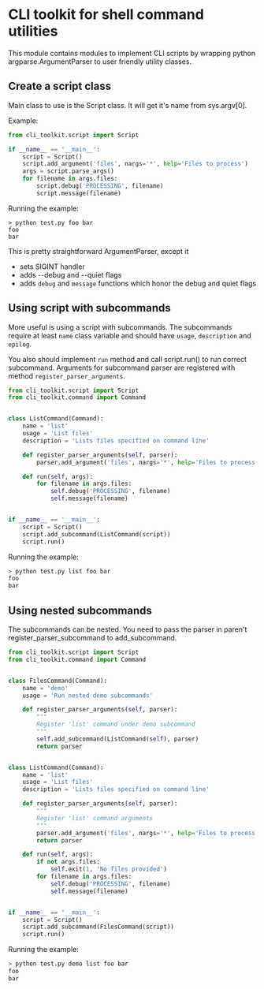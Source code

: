 # CLI toolkit for shell command utilities

This module contains modules to implement CLI scripts by wrapping
python argparse.ArgumentParser to user friendly utility classes.

## Create a script class

Main class to use is the Script class. It will get it's name from
sys.argv[0].

Example:

```python
from cli_toolkit.script import Script

if __name__ == '__main__':
    script = Script()
    script.add_argument('files', nargs='*', help='Files to process')
    args = script.parse_args()
    for filename in args.files:
        script.debug('PROCESSING', filename)
        script.message(filename)
```

Running the example:

```
> python test.py foo bar
foo
bar
```

This is pretty straightforward ArgumentParser, except it

* sets SIGINT handler
* adds --debug and --quiet flags
* adds `debug` and `message` functions which honor the debug and quiet flags

## Using script with subcommands

More useful is using a script with subcommands. The subcommands require
at least `name` class variable and should have `usage`, `description` and
`epilog`.

You also should implement `run` method and call script.run() to run correct
subcommand. Arguments for subcommand parser are registered with method
`register_parser_arguments`.

```python
from cli_toolkit.script import Script
from cli_toolkit.command import Command


class ListCommand(Command):
    name = 'list'
    usage = 'List files'
    description = 'Lists files specified on command line'

    def register_parser_arguments(self, parser):
        parser.add_argument('files', nargs='*', help='Files to process')

    def run(self, args):
        for filename in args.files:
            self.debug('PROCESSING', filename)
            self.message(filename)


if __name__ == '__main__':
    script = Script()
    script.add_subcommand(ListCommand(script))
    script.run()
```

Running the example:

```bash
> python test.py list foo bar
foo
bar
```

## Using nested subcommands

The subcommands can be nested. You need to pass the parser in paren't
register_parser_subcommand to add_subcommand.

```python
from cli_toolkit.script import Script
from cli_toolkit.command import Command


class FilesCommand(Command):
    name = 'demo'
    usage = 'Run nested demo subcommands'

    def register_parser_arguments(self, parser):
        """
        Register 'list' command under demo subcommand
        """
        self.add_subcommand(ListCommand(self), parser)
        return parser


class ListCommand(Command):
    name = 'list'
    usage = 'List files'
    description = 'Lists files specified on command line'

    def register_parser_arguments(self, parser):
        """
        Register 'list' command arguments
        """
        parser.add_argument('files', nargs='*', help='Files to process')
        return parser

    def run(self, args):
        if not args.files:
            self.exit(1, 'No files provided')
        for filename in args.files:
            self.debug('PROCESSING', filename)
            self.message(filename)


if __name__ == '__main__':
    script = Script()
    script.add_subcommand(FilesCommand(script))
    script.run()
```

Running the example:

```bash
> python test.py demo list foo bar
foo
bar
```

